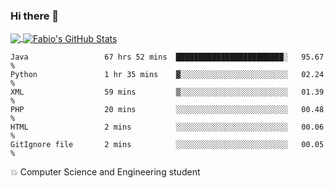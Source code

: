 ### Hi there 👋
<a href="https://github.com/fabiovincenzi/fabiovincenzi">
  <img align="center" src="https://github-readme-stats.vercel.app/api/top-langs/?username=fabiovincenzi&title_color=ffffff&text_color=c9cacc&icon_color=2bbc8a&bg_color=1d1f21&langs_count=3" />
</a>
<a href="https://github.com/fabiovincenzi/fabiovincenzi">
  <img align="center" src="https://github-readme-stats.vercel.app/api?username=fabiovincenzi&show_icons=true&line_height=27&count_private=true&title_color=ffffff&text_color=c9cacc&icon_color=2bbc8a&bg_color=1d1f21" alt="Fabio's GitHub Stats" />
</a>
<!--START_SECTION:waka-->

```text
Java                 67 hrs 52 mins  ████████████████████████░   95.67 %
Python               1 hr 35 mins    ▓░░░░░░░░░░░░░░░░░░░░░░░░   02.24 %
XML                  59 mins         ▒░░░░░░░░░░░░░░░░░░░░░░░░   01.39 %
PHP                  20 mins         ░░░░░░░░░░░░░░░░░░░░░░░░░   00.48 %
HTML                 2 mins          ░░░░░░░░░░░░░░░░░░░░░░░░░   00.06 %
GitIgnore file       2 mins          ░░░░░░░░░░░░░░░░░░░░░░░░░   00.05 %
```

<!--END_SECTION:waka-->

:boom: Computer Science and Engineering student
